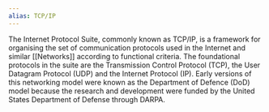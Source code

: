 ```yaml
---
alias: TCP/IP
---
```

The Internet Protocol Suite, commonly known as TCP/IP, is a framework for organising the set of communication protocols used in the Internet and similar [[Networks]] according to functional criteria. The foundational protocols in the suite are the Transmission Control Protocol (TCP), the User Datagram Protocol (UDP) and the Internet Protocol (IP). Early versions of this networking model were known as the Department of Defence (DoD) model because the research and development were funded by the United States Department of Defense through DARPA.
